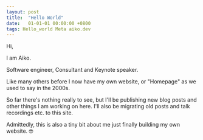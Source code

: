 ```yaml
---
layout: post
title:  "Hello World"
date:   01-01-01 00:00:00 +0800
tags: Hello_world Meta aiko.dev
---
```


Hi,

I am Aiko.

Software engineer, Consultant and Keynote speaker.

Like many others before I now have my own website, or "Homepage" as we used to say in the 2000s.

So far there's nothing really to see, but I'll be publishing new blog posts and other things I am working on here.
I'll also be migrating old posts and talk recordings etc. to this site.

Admittedly, this is also a tiny bit about me just finally building my own website. 🤓
